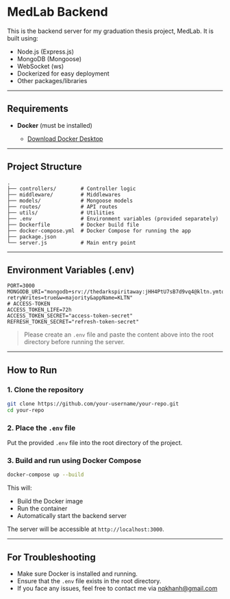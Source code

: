 # MedLab Backend

This is the backend server for my graduation thesis project, MedLab. It is built using:

* Node.js (Express.js)
* MongoDB (Mongoose)
* WebSocket (ws)
* Dockerized for easy deployment
* Other packages/libraries

---

## Requirements

* **Docker** (must be installed)

  * [Download Docker Desktop](https://www.docker.com/products/docker-desktop/)

---

## Project Structure

```
.
├── controllers/        # Controller logic
├── middleware/         # Middlewares
├── models/             # Mongoose models
├── routes/             # API routes
├── utils/              # Utilities
├── .env                # Environment variables (provided separately)
├── Dockerfile          # Docker build file
├── docker-compose.yml  # Docker Compose for running the app
├── package.json
└── server.js           # Main entry point
```

---

## Environment Variables (.env)

```
PORT=3000
MONGODB_URI="mongodb+srv://thedarkspiritaway:jHH4PtU7sB7d9vq4@kltn.ymtqa.mongodb.net/?retryWrites=true&w=majority&appName=KLTN"
# ACCESS-TOKEN
ACCESS_TOKEN_LIFE=72h
ACCESS_TOKEN_SECRET="access-token-secret"
REFRESH_TOKEN_SECRET="refresh-token-secret"
```

> Please create an `.env` file and paste the content above into the root directory before running the server.

---

## How to Run

### 1. Clone the repository

```bash
git clone https://github.com/your-username/your-repo.git
cd your-repo
```

### 2. Place the `.env` file

Put the provided `.env` file into the root directory of the project.

### 3. Build and run using Docker Compose

```bash
docker-compose up --build
```

This will:

* Build the Docker image
* Run the container
* Automatically start the backend server

The server will be accessible at `http://localhost:3000`.

---

## For Troubleshooting

* Make sure Docker is installed and running.
* Ensure that the `.env` file exists in the root directory.
* If you face any issues, feel free to contact me via nqkhanh@gmail.com
